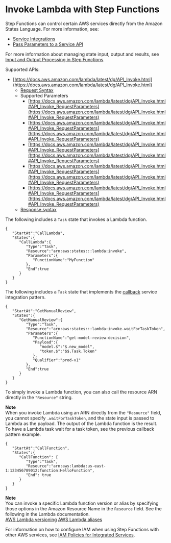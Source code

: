 # Invoke Lambda with Step Functions<a name="connect-lambda"></a>

Step Functions can control certain AWS services directly from the Amazon States Language\. For more information, see:
+ [Service Integrations](concepts-service-integrations.md)
+ [Pass Parameters to a Service API](connect-parameters.md)

For more information about managing state input, output and results, see [Input and Output Processing in Step Functions](concepts-input-output-filtering.md)\.

Supported APIs:
+ [https://docs.aws.amazon.com/lambda/latest/dg/API_Invoke.html](https://docs.aws.amazon.com/lambda/latest/dg/API_Invoke.html)
  + [Request Syntax](https://docs.aws.amazon.com/lambda/latest/dg/API_Invoke.html#API_Invoke_RequestParameters)
  + Supported Parameters
    + [https://docs.aws.amazon.com/lambda/latest/dg/API_Invoke.html#API_Invoke_RequestParameters](https://docs.aws.amazon.com/lambda/latest/dg/API_Invoke.html#API_Invoke_RequestParameters)
    + [https://docs.aws.amazon.com/lambda/latest/dg/API_Invoke.html#API_Invoke_RequestParameters](https://docs.aws.amazon.com/lambda/latest/dg/API_Invoke.html#API_Invoke_RequestParameters)
    + [https://docs.aws.amazon.com/lambda/latest/dg/API_Invoke.html#API_Invoke_RequestParameters](https://docs.aws.amazon.com/lambda/latest/dg/API_Invoke.html#API_Invoke_RequestParameters)
    + [https://docs.aws.amazon.com/lambda/latest/dg/API_Invoke.html#API_Invoke_RequestParameters](https://docs.aws.amazon.com/lambda/latest/dg/API_Invoke.html#API_Invoke_RequestParameters)
    + [https://docs.aws.amazon.com/lambda/latest/dg/API_Invoke.html#API_Invoke_RequestParameters](https://docs.aws.amazon.com/lambda/latest/dg/API_Invoke.html#API_Invoke_RequestParameters)
  + [Response syntax](https://docs.aws.amazon.com/lambda/latest/dg/API_Invoke.html#API_Invoke_ResponseSyntax)

The following includes a `Task` state that invokes a Lambda function\.

```
{  
   "StartAt":"CallLambda",
   "States":{  
      "CallLambda":{  
         "Type":"Task",
         "Resource":"arn:aws:states:::lambda:invoke",
         "Parameters":{  
            "FunctionName":"MyFunction"
         },
         "End":true
      }
   }
}
```

The following includes a `Task` state that implements the [callback](connect-to-resource.md#connect-wait-token) service integration pattern\.

```
{  
   "StartAt":"GetManualReview",
   "States":{  
      "GetManualReview":{  
         "Type":"Task",
         "Resource":"arn:aws:states:::lambda:invoke.waitForTaskToken",
         "Parameters":{  
            "FunctionName":"get-model-review-decision",
            "Payload":{  
               "model.$":"$.new_model",
               "token.$":"$$.Task.Token"
            },
            "Qualifier":"prod-v1"
         },
         "End":true
      }
   }
}
```

To simply invoke a Lambda function, you can also call the resource ARN directly in the `"Resource"` string\.

**Note**  
When you invoke Lambda using an ARN directly from the `"Resource"` field, you cannot specify `.waitForTaskToken`, and the state input is passed to Lambda as the payload\. The output of the Lambda function is the result\.  
To have a Lambda task wait for a task token, see the previous callback pattern example\.

```
{  
   "StartAt":"CallFunction",
   "States":{  
      "CallFunction": {  
         "Type":"Task",
         "Resource":"arn:aws:lambda:us-east-1:123456789012:function:HelloFunction",
         "End": true
      }
   }
}
```

**Note**  
You can invoke a specific Lambda function version or alias by specifying those options in the Amazon Resource Name in the `Resource` field\. See the following in the Lambda documentation\.  
[AWS Lambda versioning](https://docs.aws.amazon.com/lambda/latest/dg/versioning-intro.html)
[AWS Lambda aliases](https://docs.aws.amazon.com/lambda/latest/dg/aliases-intro.html)

For information on how to configure IAM when using Step Functions with other AWS services, see [IAM Policies for Integrated Services](service-integration-iam-templates.md)\.